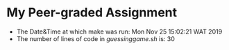 # My Peer-graded Assignment
- The Date&Time at which make was run: Mon Nov 25 15:02:21 WAT 2019
- The number of lines of code in *guessinggame.sh* is:
30
